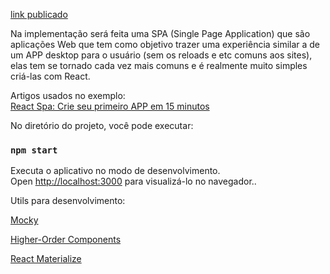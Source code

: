 [link publicado](https://ronanoliveiradomingos-react-spa.netlify.com/) 

Na implementação será feita uma SPA (Single Page Application) que são aplicações Web que tem como objetivo trazer uma experiência similar a de um APP desktop para o usuário (sem os reloads e etc comuns aos sites), elas tem se tornado cada vez mais comuns e é realmente muito simples criá-las com React.
 
Artigos usados no exemplo: <br>
[React Spa: Crie seu primeiro APP em 15 minutos](https://onebitcode.com/react-spa/)<br>

No diretório do projeto, você pode executar:<br>

### `npm start`

Executa o aplicativo no modo de desenvolvimento.<br>
Open [http://localhost:3000](http://localhost:3000) para visualizá-lo no navegador.. <br>

Utils para desenvolvimento:<br>

[Mocky](https://www.mocky.io/)<br>

[Higher-Order Components](https://reactjs.org/docs/higher-order-components.html)<br>

[React Materialize](https://react-materialize.github.io/#/)<br>
